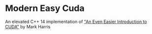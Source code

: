 # Modern Easy Cuda
An elevated C++ 14 implementation of ["An Even Easier Introduction to CUDA"](https://devblogs.nvidia.com/even-easier-introduction-cuda/) by Mark Harris
